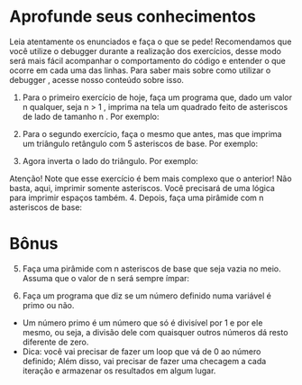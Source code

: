 # Aprofunde seus conhecimentos

Leia atentamente os enunciados e faça o que se pede!
Recomendamos que você utilize o debugger durante a realização dos exercícios, desse modo será mais fácil acompanhar o comportamento do código e entender o que ocorre em cada uma das linhas. Para saber mais sobre como utilizar o debugger , acesse nosso conteúdo sobre isso.
1. Para o primeiro exercício de hoje, faça um programa que, dado um valor n qualquer, seja n > 1 , imprima na tela um quadrado feito de asteriscos de lado de tamanho n . Por exemplo:
<!-- n = 5

*****
*****
*****
*****
***** -->
2. Para o segundo exercício, faça o mesmo que antes, mas que imprima um triângulo retângulo com 5 asteriscos de base. Por exemplo:
<!-- n = 5

*
**
***
****
***** -->
3. Agora inverta o lado do triângulo. Por exemplo:
<!-- n = 5

    *
   **
  ***
 ****
***** -->
Atenção! Note que esse exercício é bem mais complexo que o anterior! Não basta, aqui, imprimir somente asteriscos. Você precisará de uma lógica para imprimir espaços também.
4. Depois, faça uma pirâmide com n asteriscos de base:
<!-- n = 5

  *
 ***
***** -->

# Bônus

5. Faça uma pirâmide com n asteriscos de base que seja vazia no meio. Assuma que o valor de n será sempre ímpar:
<!-- Por último, façamos com que a variável seja incrementada com o valor correspondente a cada loop;
n = 7

   *
  * *
 *   *
******* -->
6. Faça um programa que diz se um número definido numa variável é primo ou não.
  * Um número primo é um número que só é divisível por 1 e por ele mesmo, ou seja, a divisão dele com quaisquer outros números dá resto diferente de zero.
  * Dica: você vai precisar de fazer um loop que vá de 0 ao número definido; Além disso, vai precisar de fazer uma checagem a cada iteração e armazenar os resultados em algum lugar.
